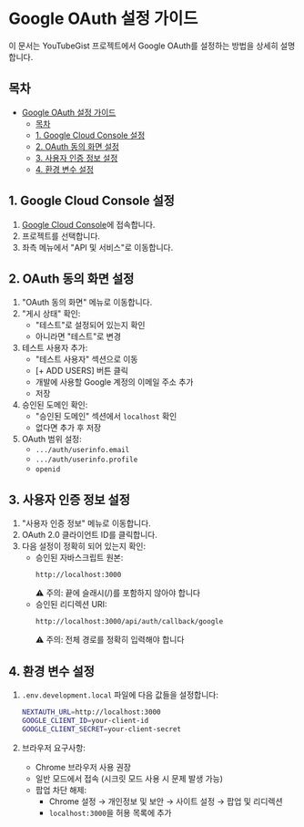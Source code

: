 # Google OAuth 설정 가이드

이 문서는 YouTubeGist 프로젝트에서 Google OAuth를 설정하는 방법을 상세히 설명합니다.

## 목차

- [Google OAuth 설정 가이드](#google-oauth-설정-가이드)
  - [목차](#목차)
  - [1. Google Cloud Console 설정](#1-google-cloud-console-설정)
  - [2. OAuth 동의 화면 설정](#2-oauth-동의-화면-설정)
  - [3. 사용자 인증 정보 설정](#3-사용자-인증-정보-설정)
  - [4. 환경 변수 설정](#4-환경-변수-설정)

## 1. Google Cloud Console 설정

1. [Google Cloud Console](https://console.cloud.google.com/)에 접속합니다.
2. 프로젝트를 선택합니다.
3. 좌측 메뉴에서 "API 및 서비스"로 이동합니다.

## 2. OAuth 동의 화면 설정

1. "OAuth 동의 화면" 메뉴로 이동합니다.
2. "게시 상태" 확인:
   - "테스트"로 설정되어 있는지 확인
   - 아니라면 "테스트"로 변경
3. 테스트 사용자 추가:
   - "테스트 사용자" 섹션으로 이동
   - [+ ADD USERS] 버튼 클릭
   - 개발에 사용할 Google 계정의 이메일 주소 추가
   - 저장
4. 승인된 도메인 확인:
   - "승인된 도메인" 섹션에서 `localhost` 확인
   - 없다면 추가 후 저장
5. OAuth 범위 설정:
   - `.../auth/userinfo.email`
   - `.../auth/userinfo.profile`
   - `openid`

## 3. 사용자 인증 정보 설정

1. "사용자 인증 정보" 메뉴로 이동합니다.
2. OAuth 2.0 클라이언트 ID를 클릭합니다.
3. 다음 설정이 정확히 되어 있는지 확인:
   - 승인된 자바스크립트 원본:
     ```
     http://localhost:3000
     ```
     ⚠️ 주의: 끝에 슬래시(/)를 포함하지 않아야 합니다
   - 승인된 리디렉션 URI:
     ```
     http://localhost:3000/api/auth/callback/google
     ```
     ⚠️ 주의: 전체 경로를 정확히 입력해야 합니다

## 4. 환경 변수 설정

1. `.env.development.local` 파일에 다음 값들을 설정합니다:
   ```bash
   NEXTAUTH_URL=http://localhost:3000
   GOOGLE_CLIENT_ID=your-client-id
   GOOGLE_CLIENT_SECRET=your-client-secret
   ```

2. 브라우저 요구사항:
   - Chrome 브라우저 사용 권장
   - 일반 모드에서 접속 (시크릿 모드 사용 시 문제 발생 가능)
   - 팝업 차단 해제:
     - Chrome 설정 → 개인정보 및 보안 → 사이트 설정 → 팝업 및 리디렉션
     - `localhost:3000`을 허용 목록에 추가 